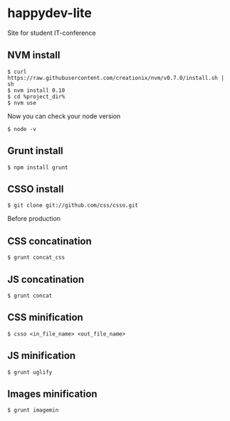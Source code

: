 happydev-lite
=============

Site for student IT-conference

NVM install
------------

```
$ curl https://raw.githubusercontent.com/creationix/nvm/v0.7.0/install.sh | sh
$ nvm install 0.10
$ cd %project_dir%
$ nvm use
```
Now you can check your node version
```
$ node -v
```

Grunt install
------------

```
$ npm install grunt
```

CSSO install
------------

```  
$ git clone git://github.com/css/csso.git
```

Before production 

CSS concatination 
------------

```
$ grunt concat_css
```

JS concatination
------------

```
$ grunt concat
```

CSS minification 
------------

```
$ csso <in_file_name> <out_file_name>
```

JS minification 
------------

```
$ grunt uglify
```

Images minification 
------------

```
$ grunt imagemin
```
